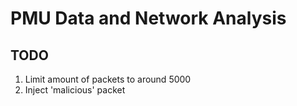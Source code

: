 # PMU Data and Network Analysis

## TODO

1. Limit amount of packets to around 5000
2. Inject 'malicious' packet
